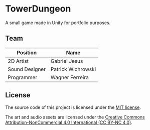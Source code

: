# TowerDungeon
A small game made in Unity for portfolio purposes.

## Team
Position | Name
-- | --
2D Artist | Gabriel Jesus
Sound Designer | Patrick Wichrowski
Programmer | Wagner Ferreira

## License
The source code of this project is licensed under the [MIT license](/LICENSE).

The art and audio assets are licensed under the [Creative Commons Attribution-NonCommercial 4.0 International (CC BY-NC 4.0)](https://creativecommons.org/licenses/by-nc/4.0/).
